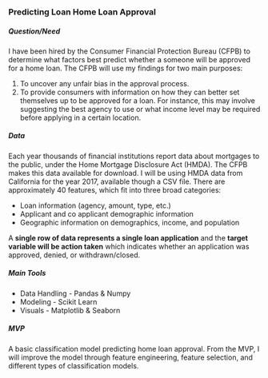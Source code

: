 ### Predicting Loan Home Loan Approval

##### Question/Need

I have been hired by the Consumer Financial Protection Bureau (CFPB) to determine what factors best predict whether a someone will be approved for a home loan. The CFPB will use my findings for two main purposes:

1. To uncover any unfair bias in the approval process.
2. To provide consumers with information on how they can better set themselves up to be approved for a loan. For instance, this may involve suggesting the best agency to use or what income level may be required before applying in a certain location.

##### Data

Each year thousands of financial institutions report data about mortgages to the public, under the Home Mortgage Disclosure Act (HMDA).  The CFPB makes this data available for download. I will be using HMDA data from California for the year 2017, available though a CSV file. There are approximately 40 features, which fit into three broad categories: 

- Loan information (agency, amount, type, etc.)
- Applicant and co applicant demographic information
- Geographic information on demographics, income, and population

A **single row of data represents a single loan application** and the **target variable will be action taken** which indicates whether an application was approved, denied, or withdrawn/closed.

##### Main Tools

- Data Handling - Pandas & Numpy
- Modeling - Scikit Learn
- Visuals - Matplotlib & Seaborn

##### MVP

A basic classification model predicting home loan approval. From the MVP, I will improve the model through feature engineering, feature selection, and different types of classification models.
